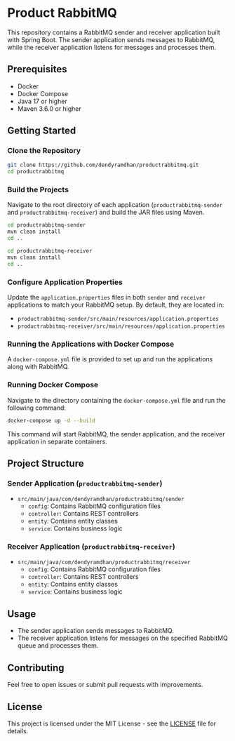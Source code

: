 
# Product RabbitMQ

This repository contains a RabbitMQ sender and receiver application built with Spring Boot. The sender application sends messages to RabbitMQ, while the receiver application listens for messages and processes them.

## Prerequisites

- Docker
- Docker Compose
- Java 17 or higher
- Maven 3.6.0 or higher

## Getting Started

### Clone the Repository

```bash
git clone https://github.com/dendyramdhan/productrabbitmq.git
cd productrabbitmq
```

### Build the Projects

Navigate to the root directory of each application (`productrabbitmq-sender` and `productrabbitmq-receiver`) and build the JAR files using Maven.

```bash
cd productrabbitmq-sender
mvn clean install
cd ..

cd productrabbitmq-receiver
mvn clean install
cd ..
```

### Configure Application Properties

Update the `application.properties` files in both `sender` and `receiver` applications to match your RabbitMQ setup. By default, they are located in:

- `productrabbitmq-sender/src/main/resources/application.properties`
- `productrabbitmq-receiver/src/main/resources/application.properties`

### Running the Applications with Docker Compose

A `docker-compose.yml` file is provided to set up and run the applications along with RabbitMQ.

### Running Docker Compose

Navigate to the directory containing the `docker-compose.yml` file and run the following command:

```bash
docker-compose up -d --build
```

This command will start RabbitMQ, the sender application, and the receiver application in separate containers.

## Project Structure

### Sender Application (`productrabbitmq-sender`)

- `src/main/java/com/dendyramdhan/productrabbitmq/sender`
  - `config`: Contains RabbitMQ configuration files
  - `controller`: Contains REST controllers
  - `entity`: Contains entity classes
  - `service`: Contains business logic

### Receiver Application (`productrabbitmq-receiver`)

- `src/main/java/com/dendyramdhan/productrabbitmq/receiver`
  - `config`: Contains RabbitMQ configuration files
  - `controller`: Contains REST controllers
  - `entity`: Contains entity classes
  - `service`: Contains business logic

## Usage

- The sender application sends messages to RabbitMQ.
- The receiver application listens for messages on the specified RabbitMQ queue and processes them.

## Contributing

Feel free to open issues or submit pull requests with improvements.

## License

This project is licensed under the MIT License - see the [LICENSE](LICENSE) file for details.
